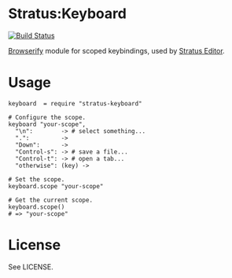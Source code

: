# Stratus:Keyboard

[![Build Status](https://secure.travis-ci.org/stratuseditor/stratus-keyboard.png)](http://travis-ci.org/stratuseditor/stratus-keyboard)

[Browserify](https://github.com/substack/node-browserify) module for scoped
keybindings, used by [Stratus Editor](http://stratuseditor.com/).

# Usage

    keyboard  = require "stratus-keyboard"
    
    # Configure the scope.
    keyboard "your-scope",
      "\n":        -> # select something...
      ".":         ->
      "Down":      ->
      "Control-s": -> # save a file...
      "Control-t": -> # open a tab...
      "otherwise": (key) ->
    
    # Set the scope.
    keyboard.scope "your-scope"
    
    # Get the current scope.
    keyboard.scope()
    # => "your-scope"

# License
See LICENSE.

